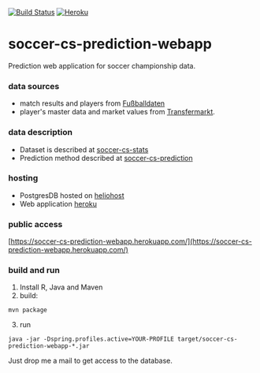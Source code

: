 [![Build Status](https://travis-ci.org/teeschke/soccer-cs-prediction-webapp.png)](https://travis-ci.org/teeschke/soccer-cs-prediction-webapp) [![Heroku](https://heroku-badge.herokuapp.com/?app=soccer-cs-prediction-webapp&root=health&style=flat)](https://soccer-cs-prediction-webapp.herokuapp.com/)
# soccer-cs-prediction-webapp
Prediction web application for soccer championship data.

### data sources
* match results and players from [Fußballdaten](http://www.fussballdaten.de)
* player's master data and market values from [Transfermarkt](http://www.transfermarkt.co.uk).

### data description
* Dataset is described at [soccer-cs-stats](https://github.com/teeschke/soccer-cs-stats)
* Prediction method described at [soccer-cs-prediction](https://github.com/teeschke/soccer-cs-prediction)

### hosting
* PostgresDB hosted on [heliohost](http://heliohost.org/)
* Web application [heroku](http://heroku.com/)

### public access
[https://soccer-cs-prediction-webapp.herokuapp.com/](https://soccer-cs-prediction-webapp.herokuapp.com/)

### build and run
1. Install R, Java and Maven
2. build:
```
mvn package
```
3. run
```
java -jar -Dspring.profiles.active=YOUR-PROFILE target/soccer-cs-prediction-webapp-*.jar
```

Just drop me a mail to get access to the database.